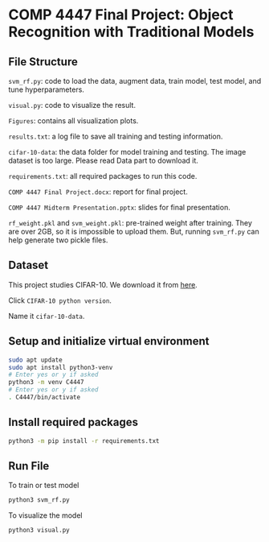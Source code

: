 # COMP 4447 Final Project: Object Recognition with Traditional Models

## File Structure

`svm_rf.py`: code to load the data, augment data, train model, test model, and tune hyperparameters.

`visual.py`: code to visualize the result.

`Figures`: contains all visualization plots.

`results.txt`: a log file to save all training and testing information.

`cifar-10-data`: the data folder for model training and testing. The image dataset is too large. Please read Data part to download it.

`requirements.txt`: all required packages to run this code.

`COMP 4447 Final Project.docx`: report for final project.

`COMP 4447 Midterm Presentation.pptx`: slides for final presentation.

`rf_weight.pkl` and `svm_weight.pkl`: pre-trained weight after training. They are over 2GB, so it is impossible to upload them. But, running `svm_rf.py` can help generate two pickle files.

## Dataset

This project studies CIFAR-10. We download it from [here](https://www.cs.toronto.edu/~kriz/cifar.html).

Click `CIFAR-10 python version`.

Name it `cifar-10-data`.

## Setup and initialize virtual environment

```bash
sudo apt update
sudo apt install python3-venv
# Enter yes or y if asked
python3 -m venv C4447
# Enter yes or y if asked
. C4447/bin/activate
```

## Install required packages

```bash
python3 -m pip install -r requirements.txt
```

## Run File

To train or test model

```bash
python3 svm_rf.py
```

To visualize the model

```bash
python3 visual.py
```
